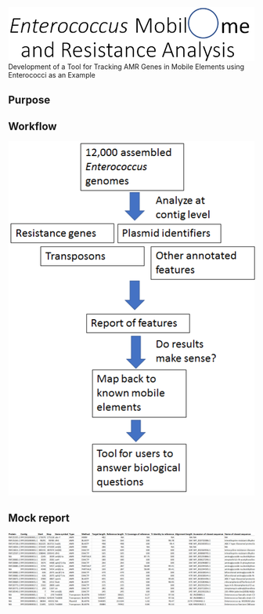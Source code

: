 ![image](image3.png)
Development of a Tool for Tracking AMR Genes in Mobile Elements using Enterococci as an Example  

## Purpose



## Workflow
![image](image1.png)

## Mock report

![image](image4.png)
